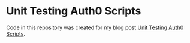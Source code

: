 # Unit Testing Auth0 Scripts

Code in this repository was created for my blog post [Unit Testing Auth0 Scripts](https://www.seeleycoder.com/blog/unit-testing-auth0-scripts).
